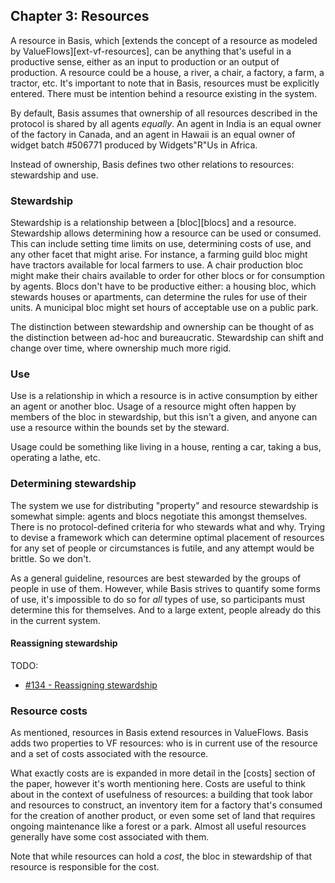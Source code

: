 ## Chapter 3: Resources

A resource in Basis, which [extends the concept of a resource as modeled by ValueFlows][ext-vf-resources], can be anything that's useful in a productive sense, either as an input to production or an output of production. A resource could be a house, a river, a chair, a factory, a farm, a tractor, etc. It's important to note that in Basis, resources must be explicitly entered. There must be intention behind a resource existing in the system.

By default, Basis assumes that ownership of all resources described in the protocol is shared by all agents *equally*. An agent in India is an equal owner of the factory in Canada, and an agent in Hawaii is an equal owner of widget batch #506771 produced by Widgets"R"Us in Africa.

Instead of ownership, Basis defines two other relations to resources: stewardship and use.

### Stewardship

Stewardship is a relationship between a [bloc][blocs] and a resource. Stewardship allows determining how a resource can be used or consumed. This can include setting time limits on use, determining costs of use, and any other facet that might arise. For instance, a farming guild bloc might have tractors available for local farmers to use. A chair production bloc might make their chairs available to order for other blocs or for consumption by agents. Blocs don't have to be productive either: a housing bloc, which stewards houses or apartments, can determine the rules for use of their units. A municipal bloc might set hours of acceptable use on a public park.

The distinction between stewardship and ownership can be thought of as the distinction between ad-hoc and bureaucratic. Stewardship can shift and change over time, where ownership much more rigid.

### Use

Use is a relationship in which a resource is in active consumption by either an agent or another bloc. Usage of a resource might often happen by members of the bloc in stewardship, but this isn't a given, and anyone can use a resource within the bounds set by the steward.

Usage could be something like living in a house, renting a car, taking a bus, operating a lathe, etc.

### Determining stewardship

The system we use for distributing "property" and resource stewardship is somewhat simple: agents and blocs negotiate this amongst themselves. There is no protocol-defined criteria for who stewards what and why. Trying to devise a framework which can determine optimal placement of resources for any set of people or circumstances is futile, and any attempt would be brittle. So we don't.

As a general guideline, resources are best stewarded by the groups of people in use of them. However, while Basis strives to quantify some forms of use, it's impossible to do so for *all* types of use, so participants must determine this for themselves. And to a large extent, people already do this in the current system.

#### Reassigning stewardship

TODO:

- [#134 - Reassigning stewardship](https://github.com/basisproject/tracker/issues/134)

### Resource costs

As mentioned, resources in Basis extend resources in ValueFlows. Basis adds two properties to VF resources: who is in current use of the resource and a set of costs associated with the resource.

What exactly costs are is expanded in more detail in the [costs] section of the paper, however it's worth mentioning here. Costs are useful to think about in the context of usefulness of resources: a building that took labor and resources to construct, an inventory item for a factory that's consumed for the creation of another product, or even some set of land that requires ongoing maintenance like a forest or a park. Almost all useful resources generally have some cost associated with them.

Note that while resources can hold a *cost*, the bloc in stewardship of that resource is responsible for the cost.

